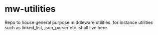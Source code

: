 # mw-utilities

Repo to house general purpose middleware utilities. for instance utilities such as linked_list, json_parser etc. shall live here